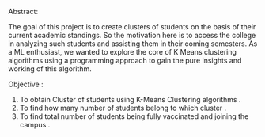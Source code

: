Abstract:

The goal of this project is to create clusters of students on the basis of their current academic standings. So the motivation here is to access the college in analyzing such students and assisting them in their coming semesters. As a ML enthusiast, we wanted to explore the core of K Means clustering algorithms using a programming approach to gain the pure insights and working of this algorithm.


Objective :
1. To obtain Cluster of students using K-Means Clustering algorithms .
2. To find how many number of students belong to which cluster .
3. To find total number of students being fully vaccinated and joining the campus .
